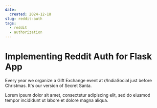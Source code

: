 ```yaml
---
date:
  created: 2024-12-18
slug: reddit-auth
tags:
  - reddit
  - authorization
---
```


# Implementing Reddit Auth for Flask App

Every year we organize a Gift Exchange event at r/IndiaSocial just before Christmas. It's our version of Secret Santa.
<!-- more -->

Lorem ipsum dolor sit amet, consectetur adipiscing elit, sed do eiusmod
tempor incididunt ut labore et dolore magna aliqua.
